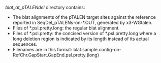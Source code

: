 *blat_at_pTALENdel* directory contains:
* The blat alignments of the pTALEN target sites against the reference reported in SeqDel_pTALENs-on-*.OUT, generated by x3-WGtalen. 
* Files of *.psl.pretty.long: the regular blat alignment.
* Files of *.psl.pretty: the concised version of *.psl.pretty.long where a long deletion region is indicated by its length instead of its actual sequences.
* Filenames are in this format: blat.sample.contig-on-RefChr.GapStart.GapEnd.psl.pretty.(long)

